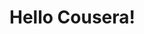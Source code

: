 <!DOCTYPE html>
<html>
<head>
	<title>HELLO! WE ARE HERE COUSERA!</title>
</head>
<body>
<h1>Hello Cousera!</h1>
</body>
</html>